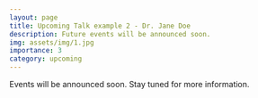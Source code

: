 ```yaml
---
layout: page
title: Upcoming Talk example 2 - Dr. Jane Doe
description: Future events will be announced soon.
img: assets/img/1.jpg
importance: 3
category: upcoming
---
```


Events will be announced soon. Stay tuned for more information.